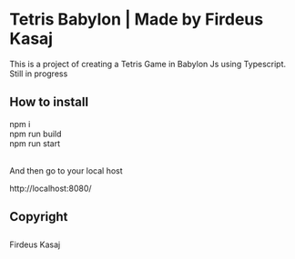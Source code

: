 # Tetris Babylon | Made by Firdeus Kasaj

This is a project of creating a Tetris Game in Babylon Js using Typescript.<br>
Still in progress


<h2>How to install</h2>
npm i <br>
npm run build<br>
npm run start<br><br>

And then go to your local host

http://localhost:8080/



<b><h4>Copyright</h4></b>
--------------------------------------------------
Firdeus Kasaj
